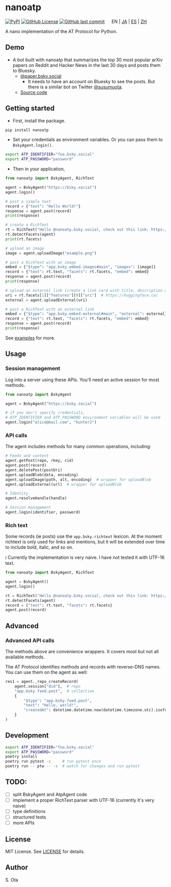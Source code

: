 # nanoatp

[![PyPI](https://img.shields.io/pypi/v/nanoatp?color=blue)](https://pypi.org/project/nanoatp/)
[![GitHub License](https://img.shields.io/github/license/susumuota/nanoatp)](https://github.com/susumuota/nanoatp/blob/main/LICENSE)
[![GitHub last commit](https://img.shields.io/github/last-commit/susumuota/nanoatp)](https://github.com/susumuota/nanoatp/commits)
&emsp;
EN |
[JA](https://github-com.translate.goog/susumuota/nanoatp?_x_tr_sl=en&_x_tr_tl=ja&_x_tr_hl=ja&_x_tr_pto=wapp) |
[ES](https://github-com.translate.goog/susumuota/nanoatp?_x_tr_sl=en&_x_tr_tl=es&_x_tr_hl=es&_x_tr_pto=wapp) |
[ZH](https://github-com.translate.goog/susumuota/nanoatp?_x_tr_sl=en&_x_tr_tl=zh-CN&_x_tr_hl=zh-CN&_x_tr_pto=wapp)

A nano implementation of the AT Protocol for Python.

## Demo

- A bot built with nanoatp that summarizes the top 30 most popular arXiv papers on Reddit and Hacker News in the last 30 days and posts them to Bluesky.
  - [@paper.bsky.social](https://staging.bsky.app/profile/paper.bsky.social)
    - It needs to have an account on Bluesky to see the posts. But there is a similar bot on Twitter [@susumuota](https://twitter.com/susumuota).
  - [Source code](https://github.com/susumuota/arxiv-reddit-summary)

## Getting started

- First, install the package.

```bash
pip install nanoatp
```

- Set your credentials as environment variables. Or you can pass them to `BskyAgent.login()`.

```bash
export ATP_IDENTIFIER="foo.bsky.social"
export ATP_PASSWORD="password"
```

- Then in your application,

```python
from nanoatp import BskyAgent, RichText

agent = BskyAgent("https://bsky.social")
agent.login()

# post a simple text
record = {"text": "Hello World!"}
response = agent.post(record)
print(response)

# create a RichText
rt = RichText("Hello @nanoatp.bsky.social, check out this link: https://huggingface.co/")
rt.detectFacets(agent)
print(rt.facets)

# upload an image
image = agent.uploadImage("example.png")

# post a RichText with an image
embed = {"$type": "app.bsky.embed.images#main", "images": [image]}
record = {"text": rt.text, "facets": rt.facets, "embed": embed}
response = agent.post(record)
print(response)

# upload an external link (create a link card with title, description and thumbnail)
uri = rt.facets[1]["features"][0]["uri"]  # https://huggingface.co/
external = agent.uploadExternal(uri)

# post a RichText with an external link
embed = {"$type": "app.bsky.embed.external#main", "external": external}
record = {"text": rt.text, "facets": rt.facets, "embed": embed}
response = agent.post(record)
print(response)
```

See [examples](https://github.com/susumuota/nanoatp/tree/main/examples) for more.

## Usage

### Session management

Log into a server using these APIs. You'll need an active session for most methods.

```python
from nanoatp import BskyAgent

agent = BskyAgent("https://bsky.social")

# if you don't specify credentials,
# ATP_IDENTIFIER and ATP_PASSWORD environment variables will be used
agent.login("alice@mail.com", "hunter2")
```

### API calls

The agent includes methods for many common operations, including:

```python
# Feeds and content
agent.getPost(repo, rkey, cid)
agent.post(record)
agent.deletePost(postUri)
agent.uploadBlob(data, encoding)
agent.uploadImage(path, alt, encoding)  # wrapper for uploadBlob
agent.uploadExternal(url)  # wrapper for uploadBlob

# Identity
agent.resolveHandle(handle)

# Session management
agent.login(identifier, password)
```

### Rich text

Some records (ie posts) use the `app.bsky.richtext` lexicon. At the moment richtext is only used for links and mentions, but it will be extended over time to include bold, italic, and so on.

ℹ️ Currently the implementation is very naive. I have not tested it with UTF-16 text.

```python
from nanoatp import BskyAgent, RichText

agent = BskyAgent()
agent.login()

rt = RichText("Hello @nanoatp.bsky.social, check out this link: https://example.com")
rt.detectFacets(agent)
record = {"text": rt.text, "facets": rt.facets}
agent.post(record)
```

## Advanced

### Advanced API calls

The methods above are convenience wrappers. It covers most but not all available methods.

The AT Protocol identifies methods and records with reverse-DNS names. You can use them on the agent as well:

```python
res1 = agent._repo_createRecord(
    agent.session["did"],  # repo
    "app.bsky.feed.post",  # collection
    {
        "$type": "app.bsky.feed.post",
        "text": "Hello, world!",
        "createdAt": datetime.datetime.now(datetime.timezone.utc).isoformat().replace("+00:00", "Z")
    }
)
```

## Development

```bash
export ATP_IDENTIFIER="foo.bsky.social"
export ATP_PASSWORD="password"
poetry install
poetry run pytest -s     # run pytest once
poetry run -- ptw -- -s  # watch for changes and run pytest
```

## TODO:

- [ ] split BskyAgent and AtpAgent code
- [ ] implement a proper RichText parser with UTF-16 (currently it's very naive)
- [ ] type definitions
- [ ] structured tests
- [ ] more APIs

## License

MIT License. See [LICENSE](LICENSE) for details.

## Author

S. Ota
